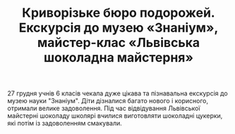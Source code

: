 ﻿---
title: Криворізьке бюро подорожей. Екскурсія до музею «Знаніум», майстер-клас «Львівська шоколадна майстерня»
---

27 грудня учнів 6 класів чекала дуже цікава та пізнавальна екскурсія до музею науки "Знаніум". Діти дізналися багато нового і корисного, отримали велике задоволення. Під час відвідування Львівської майстерні шоколаду школярі вчилися виготовляти шоколадні цукерки, які потім із задоволенням смакували.

<slideshow></slideshow>

